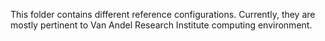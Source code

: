 This folder contains different reference configurations. Currently, they are mostly pertinent to Van Andel Research Institute computing environment.
